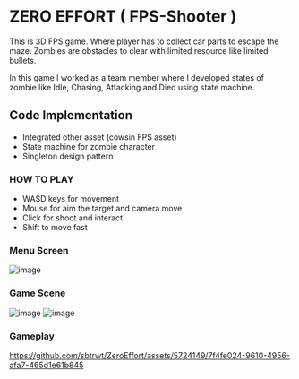# ZERO EFFORT ( FPS-Shooter )
This is 3D FPS game. Where player has to collect car parts to escape the maze. Zombies are obstacles to clear with limited resource like limited bullets.

In this game I worked as a team member where I developed states of zombie like Idle, Chasing, Attacking and Died using state machine.

## Code Implementation
- Integrated other asset (cowsin FPS asset)
- State machine for zombie character 
- Singleton design pattern
  
### HOW TO PLAY
- WASD keys for movement
- Mouse for aim the target and camera move
- Click for shoot and interact
- Shift to move fast
  

### Menu Screen
![image](https://github.com/sbtrwt/ZeroEffort/assets/5724149/758b1294-269c-4827-8209-40ceaa992727)

### Game Scene 
![image](https://github.com/sbtrwt/ZeroEffort/assets/5724149/84706743-ad02-4894-b4c4-9e8f3616833d)
![image](https://github.com/sbtrwt/ZeroEffort/assets/5724149/3e57c352-f63a-4ac9-a0f1-59fef86e529a)


### Gameplay

https://github.com/sbtrwt/ZeroEffort/assets/5724149/7f4fe024-9610-4956-afa7-465d1e61b845

